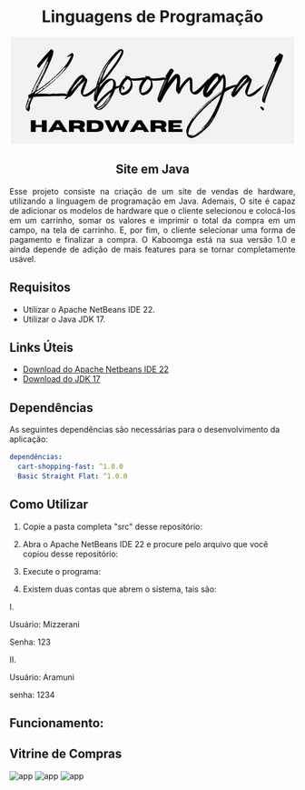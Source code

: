 <h1 align="center">Linguagens de Programação</h1>

<div align="center">
<img src="https://github.com/Mizzerani/Site_Java/blob/main/Imagens/Kaboomga!Hardware.png?raw=true"/>
</div>
    
<h2 align="center">Site em Java</h2> 

<div align="justify">
Esse projeto consiste na criação de um site de vendas de hardware, utilizando a linguagem de programação em Java. Ademais, O site é capaz de adicionar os modelos de hardware que o cliente selecionou e colocá-los em um carrinho, somar os valores e imprimir o total da compra em um campo, na tela de carrinho. E, por fim, o cliente selecionar uma forma de pagamento e finalizar a compra. O Kaboomga está na sua versão 1.0 e ainda depende de adição de mais features para se tornar completamente usável.
</div>

## Requisitos

- Utilizar o Apache NetBeans IDE 22.
- Utilizar o Java JDK 17.

## Links Úteis

- [Download do Apache Netbeans IDE 22](https://netbeans.apache.org/front/main/download/nb100/nb100/)
- [Download do JDK 17](https://www.oracle.com/br/java/technologies/downloads/#jdk17-windows)

## Dependências

As seguintes dependências são necessárias para o desenvolvimento da aplicação:

```yaml
dependências:
  cart-shopping-fast: ^1.0.0
  Basic Straight Flat: ^1.0.0
```

## Como Utilizar

1. Copie a pasta completa "src" desse repositório:

2. Abra o Apache NetBeans IDE 22 e procure pelo arquivo que você copiou desse repositório:

3. Execute o programa:

4. Existem duas contas que abrem o sistema, tais são:
<p>I.
  <p>Usuário: Mizzerani
  <p>Senha: 123

<p>II.
  <p>Usuário: Aramuni
  <p>senha: 1234

## Funcionamento:


## Vitrine de Compras
<div>
<img alt="app" width="275px" height="500px" src=""/>
<img alt="app" width="250px" height="500px" src=""/>
<img alt="app" width="250px" height="500px" src=""/>
</div>
